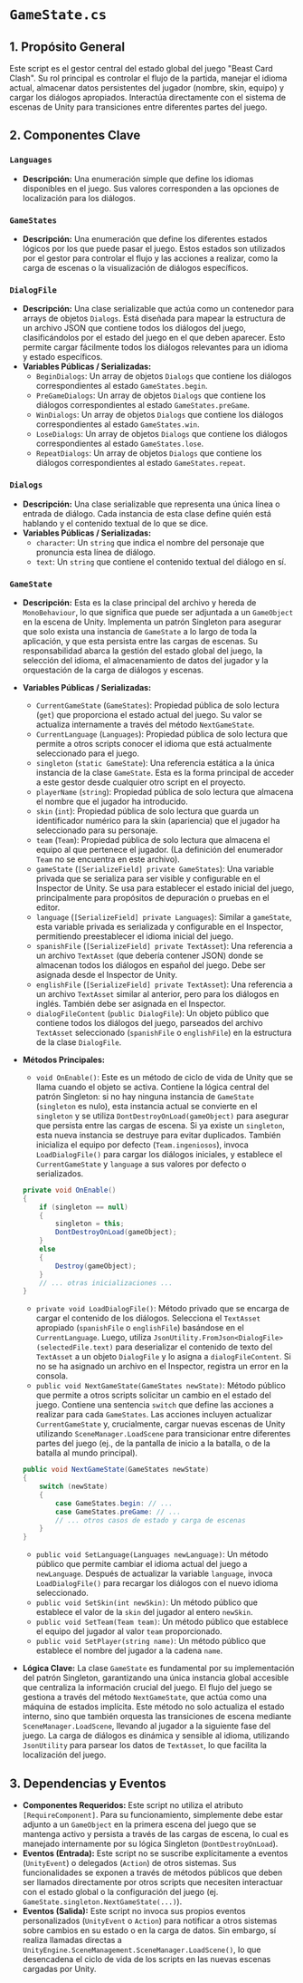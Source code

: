 # `GameState.cs`

## 1. Propósito General
Este script es el gestor central del estado global del juego "Beast Card Clash". Su rol principal es controlar el flujo de la partida, manejar el idioma actual, almacenar datos persistentes del jugador (nombre, skin, equipo) y cargar los diálogos apropiados. Interactúa directamente con el sistema de escenas de Unity para transiciones entre diferentes partes del juego.

## 2. Componentes Clave

### `Languages`
- **Descripción:** Una enumeración simple que define los idiomas disponibles en el juego. Sus valores corresponden a las opciones de localización para los diálogos.

### `GameStates`
- **Descripción:** Una enumeración que define los diferentes estados lógicos por los que puede pasar el juego. Estos estados son utilizados por el gestor para controlar el flujo y las acciones a realizar, como la carga de escenas o la visualización de diálogos específicos.

### `DialogFile`
- **Descripción:** Una clase serializable que actúa como un contenedor para arrays de objetos `Dialogs`. Está diseñada para mapear la estructura de un archivo JSON que contiene todos los diálogos del juego, clasificándolos por el estado del juego en el que deben aparecer. Esto permite cargar fácilmente todos los diálogos relevantes para un idioma y estado específicos.
- **Variables Públicas / Serializadas:**
    - `BeginDialogs`: Un array de objetos `Dialogs` que contiene los diálogos correspondientes al estado `GameStates.begin`.
    - `PreGameDialogs`: Un array de objetos `Dialogs` que contiene los diálogos correspondientes al estado `GameStates.preGame`.
    - `WinDialogs`: Un array de objetos `Dialogs` que contiene los diálogos correspondientes al estado `GameStates.win`.
    - `LoseDialogs`: Un array de objetos `Dialogs` que contiene los diálogos correspondientes al estado `GameStates.lose`.
    - `RepeatDialogs`: Un array de objetos `Dialogs` que contiene los diálogos correspondientes al estado `GameStates.repeat`.

### `Dialogs`
- **Descripción:** Una clase serializable que representa una única línea o entrada de diálogo. Cada instancia de esta clase define quién está hablando y el contenido textual de lo que se dice.
- **Variables Públicas / Serializadas:**
    - `character`: Un `string` que indica el nombre del personaje que pronuncia esta línea de diálogo.
    - `text`: Un `string` que contiene el contenido textual del diálogo en sí.

### `GameState`
- **Descripción:** Esta es la clase principal del archivo y hereda de `MonoBehaviour`, lo que significa que puede ser adjuntada a un `GameObject` en la escena de Unity. Implementa un patrón Singleton para asegurar que solo exista una instancia de `GameState` a lo largo de toda la aplicación, y que esta persista entre las cargas de escenas. Su responsabilidad abarca la gestión del estado global del juego, la selección del idioma, el almacenamiento de datos del jugador y la orquestación de la carga de diálogos y escenas.
- **Variables Públicas / Serializadas:**
    - `CurrentGameState` (`GameStates`): Propiedad pública de solo lectura (`get`) que proporciona el estado actual del juego. Su valor se actualiza internamente a través del método `NextGameState`.
    - `CurrentLanguage` (`Languages`): Propiedad pública de solo lectura que permite a otros scripts conocer el idioma que está actualmente seleccionado para el juego.
    - `singleton` (`static GameState`): Una referencia estática a la única instancia de la clase `GameState`. Esta es la forma principal de acceder a este gestor desde cualquier otro script en el proyecto.
    - `playerName` (`string`): Propiedad pública de solo lectura que almacena el nombre que el jugador ha introducido.
    - `skin` (`int`): Propiedad pública de solo lectura que guarda un identificador numérico para la skin (apariencia) que el jugador ha seleccionado para su personaje.
    - `team` (`Team`): Propiedad pública de solo lectura que almacena el equipo al que pertenece el jugador. (La definición del enumerador `Team` no se encuentra en este archivo).
    - `gameState` (`[SerializeField] private GameStates`): Una variable privada que se serializa para ser visible y configurable en el Inspector de Unity. Se usa para establecer el estado inicial del juego, principalmente para propósitos de depuración o pruebas en el editor.
    - `language` (`[SerializeField] private Languages`): Similar a `gameState`, esta variable privada es serializada y configurable en el Inspector, permitiendo preestablecer el idioma inicial del juego.
    - `spanishFile` (`[SerializeField] private TextAsset`): Una referencia a un archivo `TextAsset` (que debería contener JSON) donde se almacenan todos los diálogos en español del juego. Debe ser asignada desde el Inspector de Unity.
    - `englishFile` (`[SerializeField] private TextAsset`): Una referencia a un archivo `TextAsset` similar al anterior, pero para los diálogos en inglés. También debe ser asignada en el Inspector.
    - `dialogFileContent` (`public DialogFile`): Un objeto público que contiene todos los diálogos del juego, parseados del archivo `TextAsset` seleccionado (`spanishFile` o `englishFile`) en la estructura de la clase `DialogFile`.

- **Métodos Principales:**
    - `void OnEnable()`: Este es un método de ciclo de vida de Unity que se llama cuando el objeto se activa. Contiene la lógica central del patrón Singleton: si no hay ninguna instancia de `GameState` (`singleton` es nulo), esta instancia actual se convierte en el `singleton` y se utiliza `DontDestroyOnLoad(gameObject)` para asegurar que persista entre las cargas de escena. Si ya existe un `singleton`, esta nueva instancia se destruye para evitar duplicados. También inicializa el equipo por defecto (`Team.ingeniosos`), invoca `LoadDialogFile()` para cargar los diálogos iniciales, y establece el `CurrentGameState` y `language` a sus valores por defecto o serializados.
    ```csharp
    private void OnEnable()
    {
        if (singleton == null)
        {
            singleton = this;
            DontDestroyOnLoad(gameObject);
        }
        else
        {
            Destroy(gameObject);
        }
        // ... otras inicializaciones ...
    }
    ```
    - `private void LoadDialogFile()`: Método privado que se encarga de cargar el contenido de los diálogos. Selecciona el `TextAsset` apropiado (`spanishFile` o `englishFile`) basándose en el `CurrentLanguage`. Luego, utiliza `JsonUtility.FromJson<DialogFile>(selectedFile.text)` para deserializar el contenido de texto del `TextAsset` a un objeto `DialogFile` y lo asigna a `dialogFileContent`. Si no se ha asignado un archivo en el Inspector, registra un error en la consola.
    - `public void NextGameState(GameStates newState)`: Método público que permite a otros scripts solicitar un cambio en el estado del juego. Contiene una sentencia `switch` que define las acciones a realizar para cada `GameStates`. Las acciones incluyen actualizar `CurrentGameState` y, crucialmente, cargar nuevas escenas de Unity utilizando `SceneManager.LoadScene` para transicionar entre diferentes partes del juego (ej., de la pantalla de inicio a la batalla, o de la batalla al mundo principal).
    ```csharp
    public void NextGameState(GameStates newState)
    {
        switch (newState)
        {
            case GameStates.begin: // ...
            case GameStates.preGame: // ...
            // ... otros casos de estado y carga de escenas
        }
    }
    ```
    - `public void SetLanguage(Languages newLanguage)`: Un método público que permite cambiar el idioma actual del juego a `newLanguage`. Después de actualizar la variable `language`, invoca `LoadDialogFile()` para recargar los diálogos con el nuevo idioma seleccionado.
    - `public void SetSkin(int newSkin)`: Un método público que establece el valor de la `skin` del jugador al entero `newSkin`.
    - `public void SetTeam(Team team)`: Un método público que establece el equipo del jugador al valor `team` proporcionado.
    - `public void SetPlayer(string name)`: Un método público que establece el nombre del jugador a la cadena `name`.

- **Lógica Clave:**
    La clase `GameState` es fundamental por su implementación del patrón Singleton, garantizando una única instancia global accesible que centraliza la información crucial del juego. El flujo del juego se gestiona a través del método `NextGameState`, que actúa como una máquina de estados implícita. Este método no solo actualiza el estado interno, sino que también orquesta las transiciones de escena mediante `SceneManager.LoadScene`, llevando al jugador a la siguiente fase del juego. La carga de diálogos es dinámica y sensible al idioma, utilizando `JsonUtility` para parsear los datos de `TextAsset`, lo que facilita la localización del juego.

## 3. Dependencias y Eventos
- **Componentes Requeridos:** Este script no utiliza el atributo `[RequireComponent]`. Para su funcionamiento, simplemente debe estar adjunto a un `GameObject` en la primera escena del juego que se mantenga activo y persista a través de las cargas de escena, lo cual es manejado internamente por su lógica Singleton (`DontDestroyOnLoad`).
- **Eventos (Entrada):** Este script no se suscribe explícitamente a eventos (`UnityEvent`) o delegados (`Action`) de otros sistemas. Sus funcionalidades se exponen a través de métodos públicos que deben ser llamados directamente por otros scripts que necesiten interactuar con el estado global o la configuración del juego (ej. `GameState.singleton.NextGameState(...)`).
- **Eventos (Salida):** Este script no invoca sus propios eventos personalizados (`UnityEvent` o `Action`) para notificar a otros sistemas sobre cambios en su estado o en la carga de datos. Sin embargo, sí realiza llamadas directas a `UnityEngine.SceneManagement.SceneManager.LoadScene()`, lo que desencadena el ciclo de vida de los scripts en las nuevas escenas cargadas por Unity.
